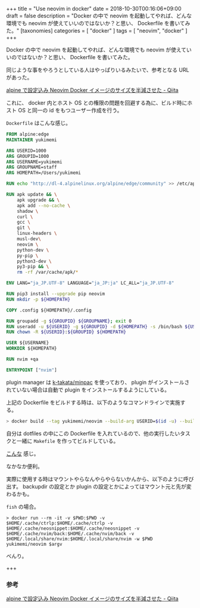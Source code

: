 +++
title = "Use neovim in docker"
date = 2018-10-30T00:16:06+09:00
draft = false
description = "Docker の中で neovim を起動してやれば、どんな環境でも neovim が使えていいのではないか？と思い、 Dockerfile を書いてみた。"
[taxonomies]
categories = [ "docker" ]
tags = [ "neovim", "docker" ]
+++

Docker の中で neovim を起動してやれば、どんな環境でも neovim が使えていいのではないか？と思い、 Dockerfile を書いてみた。

同じような事をやろうとしている人はやっぱりいるみたいで、参考となる URL があった。

[alpine で設定込み Neovim Docker イメージのサイズを半減させた - Qiita](https://qiita.com/succi0303/items/4fdb2a9ff2b3e069448b)

これに、 docker 内とホスト OS との権限の問題を回避する為に、ビルド時にホスト OS と同一の id をもつユーザー作成を行う。

`Dockerfile` はこんな感じ。

<!-- more -->

```Dockerfile
FROM alpine:edge
MAINTAINER yukimemi

ARG USERID=1000
ARG GROUPID=1000
ARG USERNAME=yukimemi
ARG GROUPNAME=staff
ARG HOMEPATH=/Users/yukimemi

RUN echo "http://dl-4.alpinelinux.org/alpine/edge/community" >> /etc/apk/repositories

RUN apk update && \
    apk upgrade && \
    apk add --no-cache \
    shadow \
    curl \
    gcc \
    git \
    linux-headers \
    musl-dev\
    neovim \
    python-dev \
    py-pip \
    python3-dev \
    py3-pip && \
    rm -rf /var/cache/apk/*

ENV LANG="ja_JP.UTF-8" LANGUAGE="ja_JP:ja" LC_ALL="ja_JP.UTF-8"

RUN pip3 install --upgrade pip neovim
RUN mkdir -p ${HOMEPATH}

COPY .config ${HOMEPATH}/.config

RUN groupadd -g ${GROUPID} ${GROUPNAME}; exit 0
RUN useradd -u ${USERID} -g ${GROUPID} -d ${HOMEPATH} -s /bin/bash ${USERNAME}
RUN chown -R ${USERID}:${GROUPID} ${HOMEPATH}

USER ${USERNAME}
WORKDIR ${HOMEPATH}

RUN nvim +qa

ENTRYPOINT ["nvim"]
```

plugin manager は [k-takata/minpac](https://github.com/k-takata/minpac) を使っており、 plugin がインストールされていない場合は自動で plugin をインストールするようにしている。

上記の Dockerfile をビルドする時は、以下のようなコマンドラインで実施する。

```sh
> docker build --tag yukimemi/neovim --build-arg USERID=$(id -u) --build-arg USERNAME=$(id -un) --build-arg GROUPID=$(id -g) --build-arg GROUPNAME=$(id -gn) --build-arg HOMEPATH=${HOME} .
```

自分は dotfiles の中にこの Dockerfile を入れているので、他の実行したいタスクと一緒に `Makefile` を作ってビルドしている。

[こんな](https://github.com/yukimemi/dotfiles/blob/master/Makefile) 感じ。

なかなか便利。

実際に使用する時はマウントやらなんやらやらないかんから、以下のように呼び出す。
backupdir の設定とか plugin の設定とかによってはマウント元と先が変わるかも。

`fish` の場合。

```fish
> docker run --rm -it -v $PWD:$PWD -v $HOME/.cache/ctrlp:$HOME/.cache/ctrlp -v $HOME/.cache/neosnippet:$HOME/.cache/neosnippet -v $HOME/.cache/nvim/back:$HOME/.cache/nvim/back -v $HOME/.local/share/nvim:$HOME/.local/share/nvim -w $PWD yukimemi/neovim $argv
```

べんり。

+++

### 参考

[alpine で設定込み Neovim Docker イメージのサイズを半減させた - Qiita](https://qiita.com/succi0303/items/4fdb2a9ff2b3e069448b)
